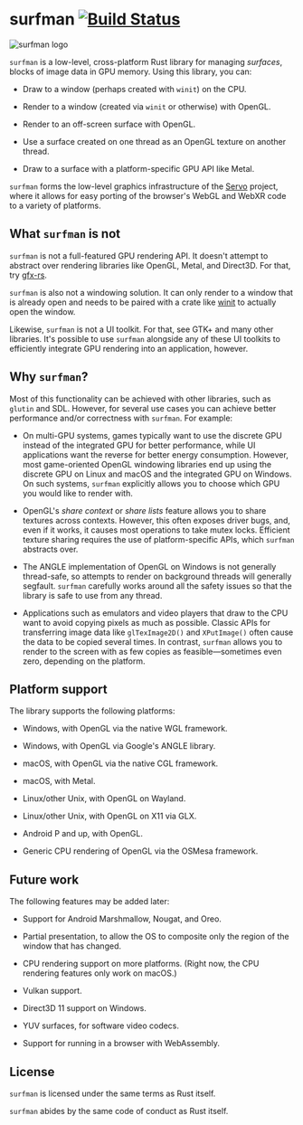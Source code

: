 # surfman [![Build Status](https://github.com/servo/surfman/actions/workflows/main.yml/badge.svg)](https://github.com/servo/surfman/actions)

![surfman logo](https://i.imgur.com/t0xcJ6D.png)

`surfman` is a low-level, cross-platform Rust library for managing *surfaces*, blocks of image data
in GPU memory. Using this library, you can:

* Draw to a window (perhaps created with `winit`) on the CPU.

* Render to a window (created via `winit` or otherwise) with OpenGL.

* Render to an off-screen surface with OpenGL.

* Use a surface created on one thread as an OpenGL texture on another thread.

* Draw to a surface with a platform-specific GPU API like Metal.

`surfman` forms the low-level graphics infrastructure of the [Servo](https://github.com/servo/servo)
project, where it allows for easy porting of the browser's WebGL and WebXR code to a variety of
platforms.

## What `surfman` is not

`surfman` is not a full-featured GPU rendering API. It doesn't attempt to abstract over rendering
libraries like OpenGL, Metal, and Direct3D. For that, try [gfx-rs](https://github.com/gfx-rs/gfx).

`surfman` is also not a windowing solution. It can only render to a window that is already open and
needs to be paired with a crate like [winit](https://github.com/rust-windowing/winit) to actually
open the window. 

Likewise, `surfman` is not a UI toolkit. For that, see GTK+ and many other libraries. It's possible
to use `surfman` alongside any of these UI toolkits to efficiently integrate GPU rendering into an
application, however.

## Why `surfman`?

Most of this functionality can be achieved with other libraries, such as `glutin` and SDL. However,
for several use cases you can achieve better performance and/or correctness with `surfman`. For
example:

* On multi-GPU systems, games typically want to use the discrete GPU instead of the integrated GPU
  for better performance, while UI applications want the reverse for better energy consumption.
  However, most game-oriented OpenGL windowing libraries end up using the discrete GPU on Linux and
  macOS and the integrated GPU on Windows. On such systems, `surfman` explicitly allows you to
  choose which GPU you would like to render with.

* OpenGL's *share context* or *share lists* feature allows you to share textures across contexts.
  However, this often exposes driver bugs, and, even if it works, it causes most operations to take
  mutex locks. Efficient texture sharing requires the use of platform-specific APIs, which `surfman`
  abstracts over.

* The ANGLE implementation of OpenGL on Windows is not generally thread-safe, so attempts to render
  on background threads will generally segfault. `surfman` carefully works around all the safety
  issues so that the library is safe to use from any thread.

* Applications such as emulators and video players that draw to the CPU want to avoid copying pixels
  as much as possible. Classic APIs for transferring image data like `glTexImage2D()` and
  `XPutImage()` often cause the data to be copied several times. In contrast, `surfman` allows you
  to render to the screen with as few copies as feasible—sometimes even zero, depending on the
  platform.

## Platform support

The library supports the following platforms:

* Windows, with OpenGL via the native WGL framework.

* Windows, with OpenGL via Google's ANGLE library.

* macOS, with OpenGL via the native CGL framework.

* macOS, with Metal.

* Linux/other Unix, with OpenGL on Wayland.

* Linux/other Unix, with OpenGL on X11 via GLX.

* Android P and up, with OpenGL.

* Generic CPU rendering of OpenGL via the OSMesa framework.

## Future work

The following features may be added later:

* Support for Android Marshmallow, Nougat, and Oreo.

* Partial presentation, to allow the OS to composite only the region of the window that has changed.

* CPU rendering support on more platforms. (Right now, the CPU rendering features only work on
  macOS.)

* Vulkan support.

* Direct3D 11 support on Windows.

* YUV surfaces, for software video codecs.

* Support for running in a browser with WebAssembly.

## License

`surfman` is licensed under the same terms as Rust itself.

`surfman` abides by the same code of conduct as Rust itself.
